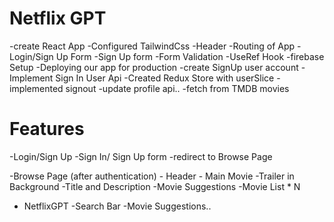 # Netflix GPT

-create React App
-Configured TailwindCss
-Header
-Routing of App
-Login/Sign Up Form
-Sign Up form
-Form Validation
-UseRef Hook
-firebase Setup
-Deploying our app for production
-create SignUp user account
-Implement Sign In User Api
-Created Redux Store with userSlice
-implemented signout
-update profile api..
-fetch from TMDB movies

# Features 
 -Login/Sign Up
   -Sign In/ Sign Up form
   -redirect to Browse Page

 -Browse Page (after authentication)
     - Header
     - Main Movie
       -Trailer in Background
       -Title and Description
       -Movie Suggestions
          -Movie List * N

- NetflixGPT
     -Search Bar
     -Movie Suggestions..

